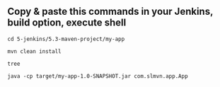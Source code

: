 


## Copy & paste this commands in your Jenkins, build option, execute shell 

```
cd 5-jenkins/5.3-maven-project/my-app

mvn clean install

tree

java -cp target/my-app-1.0-SNAPSHOT.jar com.slmvn.app.App

```
